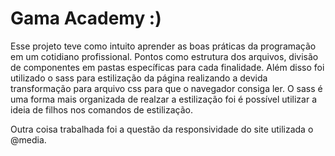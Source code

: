 # Gama Academy :)


Esse projeto teve como intuito aprender as boas práticas da programação em um cotidiano profissional.
Pontos como estrutura dos arquivos, divisão de componentes em pastas específicas para cada finalidade.
Além disso foi utilizado o sass para estilização da página realizando a devida transformação para arquivo css para que o navegador consiga ler. O sass é uma forma mais organizada de realzar a estilização foi é possível utilizar a ideia de filhos nos comandos de estilização.

Outra coisa trabalhada foi a questão da responsividade do site utilizada o @media.